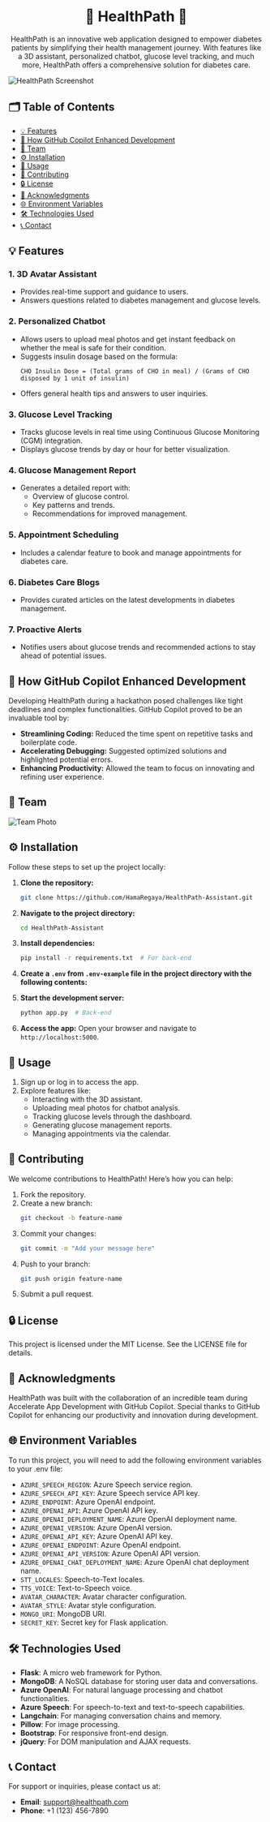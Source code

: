 <h1 align="center">🌟 HealthPath 🌟</h1>

<p align="center">
  HealthPath is an innovative web application designed to empower diabetes patients by simplifying their health management journey. With features like a 3D assistant, personalized chatbot, glucose level tracking, and much more, HealthPath offers a comprehensive solution for diabetes care.
</p>

<img src="static/img/team.jpg" alt="HealthPath Screenshot" width="auto" height="auto">

<h2>🗂️ Table of Contents</h2>
<ul>
  <li><a href="#features">💡 Features</a></li>
  <li><a href="#how-github-copilot-enhanced-development">🔧 How GitHub Copilot Enhanced Development</a></li>
  <li><a href="#team">👥 Team</a></li>
  <li><a href="#installation">⚙️ Installation</a></li>
  <li><a href="#usage">🚀 Usage</a></li>
  <li><a href="#contributing">🤝 Contributing</a></li>
  <li><a href="#license">🔒 License</a></li>
  <li><a href="#acknowledgments">📣 Acknowledgments</a></li>
  <li><a href="#environment-variables">🌐 Environment Variables</a></li>
  <li><a href="#technologies-used">🛠️ Technologies Used</a></li>
  <li><a href="#contact">📞 Contact</a></li>
</ul>

<h2 id="features">💡 Features</h2>

### 1. **3D Avatar Assistant**
   - Provides real-time support and guidance to users.
   - Answers questions related to diabetes management and glucose levels.

### 2. **Personalized Chatbot**
   - Allows users to upload meal photos and get instant feedback on whether the meal is safe for their condition.
   - Suggests insulin dosage based on the formula:
     ```
     CHO Insulin Dose = (Total grams of CHO in meal) / (Grams of CHO disposed by 1 unit of insulin)
     ```
   - Offers general health tips and answers to user inquiries.

### 3. **Glucose Level Tracking**
   - Tracks glucose levels in real time using Continuous Glucose Monitoring (CGM) integration.
   - Displays glucose trends by day or hour for better visualization.

### 4. **Glucose Management Report**
   - Generates a detailed report with:
     - Overview of glucose control.
     - Key patterns and trends.
     - Recommendations for improved management.

### 5. **Appointment Scheduling**
   - Includes a calendar feature to book and manage appointments for diabetes care.

### 6. **Diabetes Care Blogs**
   - Provides curated articles on the latest developments in diabetes management.

### 7. **Proactive Alerts**
   - Notifies users about glucose trends and recommended actions to stay ahead of potential issues.

<h2 id="how-github-copilot-enhanced-development">🔧 How GitHub Copilot Enhanced Development</h2>

Developing HealthPath during a hackathon posed challenges like tight deadlines and complex functionalities. GitHub Copilot proved to be an invaluable tool by:

- **Streamlining Coding:** Reduced the time spent on repetitive tasks and boilerplate code.
- **Accelerating Debugging:** Suggested optimized solutions and highlighted potential errors.
- **Enhancing Productivity:** Allowed the team to focus on innovating and refining user experience.

<h2 id="team">👥 Team</h2>

<img src="static/img/team.jpg" alt="Team Photo" width="auto" height="auto">

<h2 id="installation">⚙️ Installation</h2>

Follow these steps to set up the project locally:

1. **Clone the repository:**
   ```bash
   git clone https://github.com/HamaRegaya/HealthPath-Assistant.git
   ```

2. **Navigate to the project directory:**
   ```bash
   cd HealthPath-Assistant
   ```

3. **Install dependencies:**
   ```bash
   pip install -r requirements.txt  # For back-end
   ```
4. **Create a `.env` from `.env-example` file in the project directory with the following contents:**
5. **Start the development server:**
   ```bash
   python app.py  # Back-end
   ```

6. **Access the app:**
   Open your browser and navigate to `http://localhost:5000`.

<h2 id="usage">🚀 Usage</h2>

1. Sign up or log in to access the app.
2. Explore features like:
   - Interacting with the 3D assistant.
   - Uploading meal photos for chatbot analysis.
   - Tracking glucose levels through the dashboard.
   - Generating glucose management reports.
   - Managing appointments via the calendar.

<h2 id="contributing">🤝 Contributing</h2>

We welcome contributions to HealthPath! Here’s how you can help:

1. Fork the repository.
2. Create a new branch:
   ```bash
   git checkout -b feature-name
   ```
3. Commit your changes:
   ```bash
   git commit -m "Add your message here"
   ```
4. Push to your branch:
   ```bash
   git push origin feature-name
   ```
5. Submit a pull request.

<h2 id="license">🔒 License</h2>

This project is licensed under the MIT License. See the LICENSE file for details.

<h2 id="acknowledgments">📣 Acknowledgments</h2>

HealthPath was built with the collaboration of an incredible team during Accelerate App Development with GitHub Copilot. Special thanks to GitHub Copilot for enhancing our productivity and innovation during development.

<h2 id="environment-variables">🌐 Environment Variables</h2>

To run this project, you will need to add the following environment variables to your .env file:

- `AZURE_SPEECH_REGION`: Azure Speech service region.
- `AZURE_SPEECH_API_KEY`: Azure Speech service API key.
- `AZURE_ENDPOINT`: Azure OpenAI endpoint.
- `AZURE_OPENAI_API`: Azure OpenAI API key.
- `AZURE_OPENAI_DEPLOYMENT_NAME`: Azure OpenAI deployment name.
- `AZURE_OPENAI_VERSION`: Azure OpenAI version.
- `AZURE_OPENAI_API_KEY`: Azure OpenAI API key.
- `AZURE_OPENAI_ENDPOINT`: Azure OpenAI endpoint.
- `AZURE_OPENAI_API_VERSION`: Azure OpenAI API version.
- `AZURE_OPENAI_CHAT_DEPLOYMENT_NAME`: Azure OpenAI chat deployment name.
- `STT_LOCALES`: Speech-to-Text locales.
- `TTS_VOICE`: Text-to-Speech voice.
- `AVATAR_CHARACTER`: Avatar character configuration.
- `AVATAR_STYLE`: Avatar style configuration.
- `MONGO_URI`: MongoDB URI.
- `SECRET_KEY`: Secret key for Flask application.

<h2 id="technologies-used">🛠️ Technologies Used</h2>

- **Flask**: A micro web framework for Python.
- **MongoDB**: A NoSQL database for storing user data and conversations.
- **Azure OpenAI**: For natural language processing and chatbot functionalities.
- **Azure Speech**: For speech-to-text and text-to-speech capabilities.
- **Langchain**: For managing conversation chains and memory.
- **Pillow**: For image processing.
- **Bootstrap**: For responsive front-end design.
- **jQuery**: For DOM manipulation and AJAX requests.

<h2 id="contact">📞 Contact</h2>

For support or inquiries, please contact us at:
- **Email**: support@healthpath.com
- **Phone**: +1 (123) 456-7890
